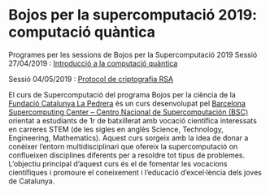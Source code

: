 # Bojos per la supercomputació 2019: computació quàntica

Programes per les sessions de Bojos per la Supercomputació 2019
Sessió 27/04/2019 : [Introducció a la computació quàntica](https://github.com/arturgs/bojos_supercomputacio_2019/blob/master/introduccio_quantum_computing.ipynb)

Sessió 04/05/2019 : [Protocol de criptografia RSA](https://github.com/arturgs/bojos_supercomputacio_2019/blob/master/RSA.ipynb)

El curs de Supercomputació del programa Bojos per la ciència de la [Fundació Catalunya La Pedrera](http://fundaciocatalunya-lapedrera.com/ca/home) és un curs desenvolupat pel [Barcelona Supercomputing Center – Centro Nacional de Supercomputación (BSC)](http://www.bsc.es) orientat a estudiants de 1r de batxillerat amb vocació científica interessats en carreres STEM (de les sigles en anglès Science, Technology, Engineering, Mathematics). Aquest curs sorgeix amb la idea de donar a conèixer l’entorn multidisciplinari que ofereix la supercomputació on conflueixen disciplines diferents per a resoldre tot tipus de problemes. L’objectiu principal d’aquest curs és el de fomentar les vocacions científiques i promoure el coneixement i l’educació d’excel·lència dels joves de Catalunya.
